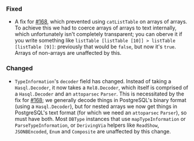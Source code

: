 ### Fixed

- A fix for [#168](https://github.com/circuithub/rel8/issues/168), which prevented using `catListTable` on arrays of arrays. To achieve this we had to coerce arrays of arrays to text internally, which unfortunately isn't completely transparent; you can oberve it if you write something like `listTable [listTable [10]] > listTable [listTable [9]]`: previously that would be `false`, but now it's `true`. Arrays of non-arrays are unaffected by this.

### Changed

- `TypeInformation`'s `decoder` field has changed. Instead of taking a `Hasql.Decoder`, it now takes a `Rel8.Decoder`, which itself is comprised of a `Hasql.Decoder` and an `attoparsec` `Parser`. This is necessitated by the fix for [#168](https://github.com/circuithub/rel8/issues/168); we generally decode things in PostgreSQL's binary format (using a `Hasql.Decoder`), but for nested arrays we now get things in PostgreSQL's text format (for which we need an `attoparsec` `Parser`), so must have both. Most `DBType` instances that use `mapTypeInformation` or `ParseTypeInformation`, or `DerivingVia` helpers like `ReadShow`, `JSONBEncoded`, `Enum` and `Composite` are unaffected by this change.
